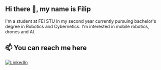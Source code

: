 ## Hi there 👋, my name is Filip

I'm a student at FEI STU in my second year currently pursuing bachelor's degree in Robotics and Cybernetics. I'm interested in mobile robotics, drones and AI.
## 📫 You can reach me here

[![LinkedIn](https://img.shields.io/badge/-LinkedIn-blue?style=flat-square&logo=Linkedin&logoColor=white)](https://www.linkedin.com/in/kralf/)
